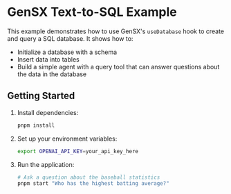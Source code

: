 # GenSX Text-to-SQL Example

This example demonstrates how to use GenSX's `useDatabase` hook to create and query a SQL database. It shows how to:

- Initialize a database with a schema
- Insert data into tables
- Build a simple agent with a query tool that can answer questions about the data in the database

## Getting Started

1. Install dependencies:

   ```bash
   pnpm install
   ```

2. Set up your environment variables:

   ```bash
   export OPENAI_API_KEY=your_api_key_here
   ```

3. Run the application:

   ```bash
   # Ask a question about the baseball statistics
   pnpm start "Who has the highest batting average?"
   ```
